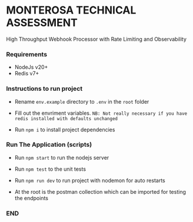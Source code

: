 # MONTEROSA TECHNICAL ASSESSMENT

High Throughput Webhook Processor with Rate Limiting and
Observability

### Requirements

- NodeJs v20+
- Redis v7+

### Instructions to run project

-   Rename `env.example` directory to `.env`
    in the `root` folder

-   Fill out the envriment variables.
    `NB: Not really necessary if you have redis
    installed with defaults unchanged `

-   Run `npm i` to install project dependencies

### Run The Application (scripts)
-   Run `npm start` to run the nodejs server 

-   Run `npm test` to the unit tests

-   Run `npm run dev` to run project
    with nodemon for auto restarts

-   At the root is the postman collection which 
    can be imported for testing the endpoints
    
### END
